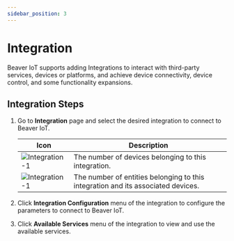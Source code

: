 ```yaml
---
sidebar_position: 3
---
```

# Integration

Beaver IoT supports adding Integrations to interact with third-party services, devices or platforms, and achieve device connectivity, device control, and some functionality expansions.

## Integration Steps

1. Go to **Integration** page and select the desired integration to connect to Beaver IoT.

   | Icon                                        | Description                          |
   | ------------------------------------------- | ------------------------------------ |
   | ![Integration-1](/img/integration-icon1.png) | The number of devices belonging to this integration. |
   | ![Integration-1](/img/integration-icon2.png) | The number of entities belonging to this integration and its associated devices. |
   
2. Click **Integration Configuration** menu of the integration to configure the parameters to connect to Beaver IoT.

3. Click **Available Services** menu of the integration to view and use the available services.

   

